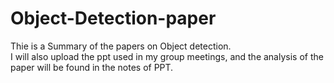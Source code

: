 # Object-Detection-paper
Thie is a Summary of the papers on Object detection.  
I will also upload the ppt used in my group meetings, and the analysis of the paper will be found in the notes of PPT.  

